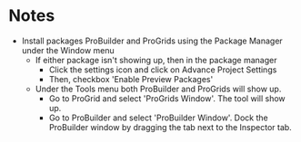 # Notes

* Install packages ProBuilder and ProGrids using the Package Manager under the Window menu
  * If either package isn't showing up, then in the package manager
      * Click the settings icon and click on Advance Project Settings
	  * Then, checkbox 'Enable Preview Packages'
  * Under the Tools menu both ProBuilder and ProGrids will show up.
    * Go to ProGrid and select 'ProGrids Window'. The tool will show up.
	* Go to ProBuilder and select 'ProBuilder Window'. 
	  Dock the ProBuilder window by dragging the tab next to the Inspector tab.
